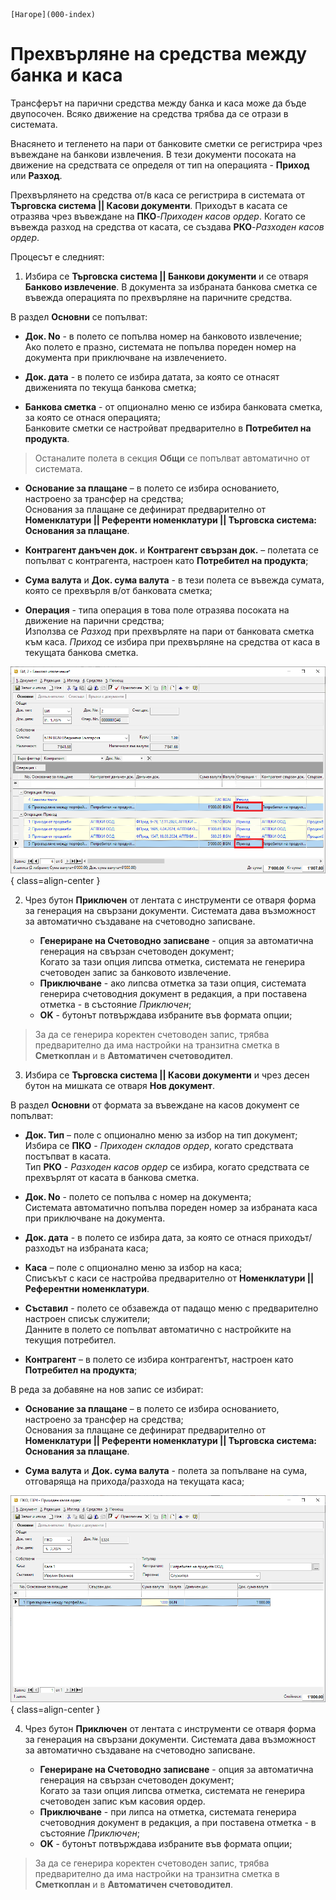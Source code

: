 ```{only} html
[Нагоре](000-index)
```

# Прехвърляне на средства между банка и каса

Трансферът на парични средства между банка и каса може да бъде двупосочен. Всяко движение на средства трябва да се отрази в системата.    

Внасянето и тегленето на пари от банковите сметки се регистрира чрез въвеждане на банкови извлечения. В тези документи посоката на движение на средствата се определя от тип на операцията - **Приход** или **Разход**.  

Прехвърлянето на средства от/в каса се регистрира в системата от **Търговска система || Касови документи**. Приходът в касата се отразява чрез въвеждане на **ПКО**-*Приходен касов ордер*. Когато се въвежда разход на средства от касата, се създава **РКО**-*Разходен касов ордер*.  

Процесът е следният:

1) Избира се **Търговска система || Банкови документи** и се отваря **Банково извлечение**. В документа за избраната банкова сметка се въвежда операцията по прехвърляне на паричните средства.  

В раздел **Основни** се попълват:

- **Док. No** - в полето се попълва номер на банковото извлечение;  
Ако полето е празно, системата не попълва пореден номер на документа при приключване на извлечението.  

- **Док. дата** - в полето се избира датата, за която се отнасят движенията по текуща банкова сметка;  

- **Банкова сметка** - от опционално меню се избира банковата сметка, за която се отнася операцията;   
Банковите сметки се настройват предварително в **Потребител на продукта**.  

> Останалите полета в секция **Общи** се попълват автоматично от системата.  

- **Основание за плащане** – в полето се избира основанието, настроено за трансфер на средства;   
Основания за плащане се дефинират предварително от **Номенклатури || Референти номенклатури || Търговска система: Основания за плащане**. 

- **Контрагент данъчен док.** и **Контрагент свързан док.** – полетата се попълват с контрагента, настроен като **Потребител на продукта**;  

- **Сума валута** и **Док. сума валута** - в тези полета се въвежда сумата, която се прехвърля в/от банковата сметка;

- **Операция** - типа операция в това поле отразява посоката на движение на парични средства;  
Използва се *Разход* при прехвърляте на пари от банковата сметка към каса. *Приход* се избира при прехвърляне на средства от каса в текущата банкова сметка.  

![](905-transfer-bank1.png){ class=align-center }

2) Чрез бутон **Приключен** от лентата с инструменти се отваря форма за генерация на свързани документи. Системата дава възможност за автоматично създаване на счетоводно записване.  
 
    - **Генериране на Счетоводно записване** - опция за автоматична генерация на свързан счетоводен документ;  
    Когато за тази опция липсва отметка, системата не генерира счетоводен запис за банковото извлечение.  
    - **Приключване** - ако липсва отметка за тази опция, системата генерира счетоводния документ в редакция, а при поставена отметка - в състояние *Приключен*;  
    - **OK** - бутонът потвърждава избраните във формата опции;   

> За да се генерира коректен счетоводен запис, трябва предварително да има настройки на транзитна сметка в **Сметкоплан** и в **Автоматичен счетоводител**.  


3) Избира се **Търговска система || Касови документи** и чрез десен бутон на мишката се отваря **Нов документ**.  

В раздел **Основни** от формата за въвеждане на касов документ се попълват:   

- **Док. Тип** – поле с опционално меню за избор на тип документ;  
Избира се **ПКО** - *Приходен складов ордер*, когато средствата постъпват в касата.  
Тип **РКО** - *Разходен касов ордер* се избира, когато средствата се прехвърлят от касата в банкова сметка.  

- **Док. No** - полето се попълва с номер на документа;  
Системата автоматично попълва пореден номер за избраната каса при приключване на документа.    

- **Док. дата** - в полето се избира дата, за която се отнася приходът/разходът на избраната каса; 

- **Каса** – поле с опционално меню за избор на каса;  
Списъкът с каси се настройва предварително от **Номенклатури || Референтни номенклатури**.  

- **Съставил** - полето се обзавежда от падащо меню с предварително настроен списък служители;  
Данните в полето се попълват автоматично с настройките на текущия потребител.  

- **Контрагент** – в полето се избира контрагентът, настроен като **Потребител на продукта**;

В реда за добавяне на нов запис се избират:  
    
- **Основание за плащане** – в полето се избира основанието, настроено за трансфер на средства;   
Основания за плащане се дефинират предварително от **Номенклатури || Референти номенклатури || Търговска система: Основания за плащане**. 

- **Сума валута** и **Док. сума валута** - полета за попълване на сума, отговаряща на прихода/разхода на текущата каса;  

![](905-transfer-bank2.png){ class=align-center }

4) Чрез бутон **Приключен** от лентата с инструменти се отваря форма за генерация на свързани документи. Системата дава възможност за автоматично създаване на счетоводно записване.  
 
    - **Генериране на Счетоводно записване** - опция за автоматична генерация на свързан счетоводен документ;  
    Когато за тази опция липсва отметка, системата не генерира счетоводен запис към касовия ордер.  
    - **Приключване** - при липса на отметка, системата генерира счетоводния документ в редакция, а при поставена отметка - в състояние *Приключен*;  
    - **OK** - бутонът потвърждава избраните във формата опции;   

> За да се генерира коректен счетоводен запис, трябва предварително да има настройки на транзитна сметка в **Сметкоплан** и в **Автоматичен счетоводител**.  